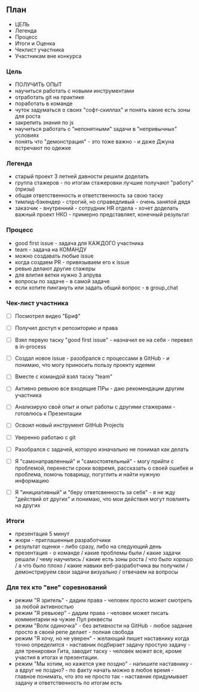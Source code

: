 ## План
- ЦЕЛЬ
- Легенда
- Процесс
- Итоги и Оценка
- Чеклист участника
- Участникам вне конкурса

### Цель
- ПОЛУЧИТЬ ОПЫТ
- научиться работать с новыми инструментами
- отработать git на практике
- поработать в команде
- чуток задуматься о своих "софт-скиллах" и понять какие есть зоны для роста
- закрепить знания по js
- научиться работать с "непонятными" задачи в "непривычных" условиях
- понять что "демонстрация" - это тоже важно - и даже Джуна встречают по одежке

### Легенда
- старый проект 3 летней давности решили доделать
- группа стажеров - по итогам стажеровки лучшие получают "работу" (призы)
- общая ответственность и ответственность за свою таску
- тимлид-бэкендер - строгий, но справедливый - очень занятой дядя
- заказчик - внутренний - сотрудник HR отдела - хочет доделать важный проект НКО - примерно представляет, конечный результат

### Процесс
- good first issue - задача для КАЖДОГО участника
- team - задача на КОМАНДУ
- можно создавать любые issue
- когда создаем PR - привязываем его к issue
- ревью делают другие стажеры
- для влития ветки нужно 3 апрува
- вопросы по задаче - в самой задаче
- если хотите пингануть или задать общий вопрос - в group_chat


### Чек-лист участника
- [ ] Посмотрел видео "Бриф"
- [ ] Получил доступ к репозиторию и права 
- [ ] Взял первую таску "good first issue" - назначил ее на себя - перевел в in-process
- [ ] Создал новое issue - разобрался с процессами в GitHub - и понимаю, что могу приносить пользу проекту идеями
- [ ] Вместе с командой взял таску "team"
- [ ] Активно ревьюю все входящие ПРы - даю рекомендации другим участника
- [ ] Анализирую свой опыт и опыт работы с другими стажерами - готовлюсь к Презентации
- [ ] Освоил новый инструмент GitHub Projects
- [ ] Уверенно работаю с git
- [ ] Разобрался с задачей, которую изначально не понимал как делать
- [ ] Я "самонаправленный" и "самостоятельный" - могу прийти с проблемой, перенести сроки вовремя, рассказать о своей ошибке и проблема, помочь товарищу, погуглить и найти нужную информацию
- [ ] Я "инициативный" и "беру ответсвенность за себя" - я не жду "действий от других" и понимаю, что мои действия могут повлиять на других


### Итоги
- презентация 5 минут
- жюри - приглашенные разработчики
- результат оценки - либо сразу, либо на следующий день
- презентация - о команде / какие проблемы были / какие задачи решали / чему научились / какие есть зоны роста / что было хорошо / а что было плохо / какие навыки веб-разработчика вы получили / демонстрируем свои задачи визуально / отвечаем на вопросы

### Для тех кто "вне" соревнований
- режим "Я зритель" - дадим права - человек просто может смотреть за любой активностью
- режим "Я ревьюер" - дадим права - человек может писать комментарии на чужие Пул реквесты
- режим "Волк одиночка" - без активности на GitHub - любое задание просто в своей репе делает - полная свобода
- режим "Я хочу, но не уверен" - желающий пишет наставнику когда точно определится - наставник подбирает задачу простую задачу - для тренировки Гита, заводит таску - человек может все, кроме участия в итогах и презентации.
- режим "Мы хотим, но кажется уже поздно" - напишите наставнику - а вдруг не поздно? - по факту начать можно в любое время - главное понимать, что это не просто так - наставник придумывает задачу и ответственность по итогам есть 
